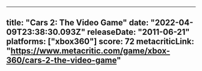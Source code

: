 
---
title: "Cars 2: The Video Game"
date: "2022-04-09T23:38:30.093Z"
releaseDate: "2011-06-21"
platforms: ["xbox360"]
score: 72
metacriticLink: "https://www.metacritic.com/game/xbox-360/cars-2-the-video-game"
---
